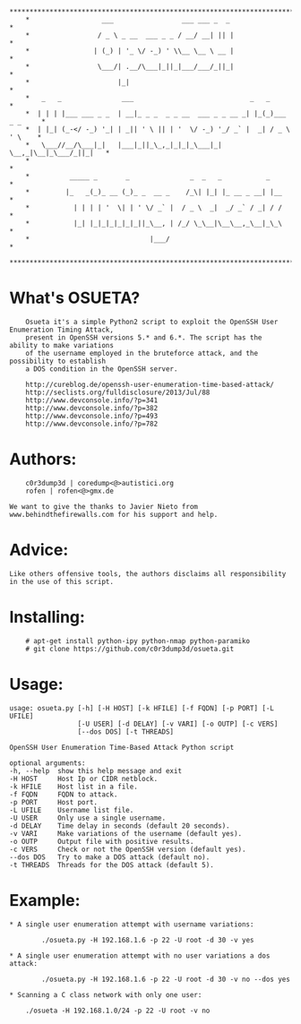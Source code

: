         ***************************************************************************
        *                  ___                 ___ ___ _  _                       *
        *                 / _ \ _ __  ___ _ _ / __/ __| || |                      *
        *                | (_) | '_ \/ -_) ' \\__ \__ \ __ |                      *
        *                 \___/| .__/\___|_||_|___/___/_||_|                      *
        *                      |_|                                                *
        *   _   _               ___                             _   _             *
        *  | | | |___ ___ _ _  | __|_ _ _  _ _ __  ___ _ _ __ _| |_(_)___ _ _     *
        *  | |_| (_-</ -_) '_| | _|| ' \ || | '  \/ -_) '_/ _` |  _| / _ \ ' \    *
        *   \___//__/\___|_|   |___|_||_\_,_|_|_|_\___|_| \__,_|\__|_\___/_||_|   *
        *                                                                         *
        *          _____ _       _               _  _   _           _             *
        *         |_   _(_)_ __ (_)_ _  __ _    /_\| |_| |_ __ _ __| |__          *
        *           | | | | '  \| | ' \/ _` |  / _ \  _|  _/ _` / _| / /          *
        *           |_| |_|_|_|_|_|_||_\__, | /_/ \_\__|\__\__,_\__|_\_\          *
        *                              |___/                                      *
        ***************************************************************************


What's OSUETA?
==============

        Osueta it's a simple Python2 script to exploit the OpenSSH User Enumeration Timing Attack, 
        present in OpenSSH versions 5.* and 6.*. The script has the ability to make variations
        of the username employed in the bruteforce attack, and the possibility to establish
        a DOS condition in the OpenSSH server. 

        http://cureblog.de/openssh-user-enumeration-time-based-attack/
        http://seclists.org/fulldisclosure/2013/Jul/88 
        http://www.devconsole.info/?p=341
        http://www.devconsole.info/?p=382
        http://www.devconsole.info/?p=493
        http://www.devconsole.info/?p=782

Authors:
========

        c0r3dump3d | coredump<@>autistici.org
        rofen | rofen<@>gmx.de

	We want to give the thanks to Javier Nieto from www.behindthefirewalls.com for his support and help.

Advice:
=======

	Like others offensive tools, the authors disclaims all responsibility in the use of this script.


Installing:
===========

        # apt-get install python-ipy python-nmap python-paramiko
        # git clone https://github.com/c0r3dump3d/osueta.git 


Usage:
======
	usage: osueta.py [-h] [-H HOST] [-k HFILE] [-f FQDN] [-p PORT] [-L UFILE]
        	         [-U USER] [-d DELAY] [-v VARI] [-o OUTP] [-c VERS]
                	 [--dos DOS] [-t THREADS]

	OpenSSH User Enumeration Time-Based Attack Python script

	optional arguments:
  	-h, --help  show this help message and exit
  	-H HOST     Host Ip or CIDR netblock.
  	-k HFILE    Host list in a file.
  	-f FQDN     FQDN to attack.
  	-p PORT     Host port.
  	-L UFILE    Username list file.
  	-U USER     Only use a single username.
  	-d DELAY    Time delay in seconds (default 20 seconds).
  	-v VARI     Make variations of the username (default yes).
  	-o OUTP     Output file with positive results.
  	-c VERS     Check or not the OpenSSH version (default yes).
  	--dos DOS   Try to make a DOS attack (default no).
  	-t THREADS  Threads for the DOS attack (default 5).


Example:
========

	* A single user enumeration attempt with username variations:

	        ./osueta.py -H 192.168.1.6 -p 22 -U root -d 30 -v yes

	* A single user enumeration attempt with no user variations a dos attack:

	        ./osueta.py -H 192.168.1.6 -p 22 -U root -d 30 -v no --dos yes

	* Scanning a C class network with only one user:
	
		./osueta -H 192.168.1.0/24 -p 22 -U root -v no 

